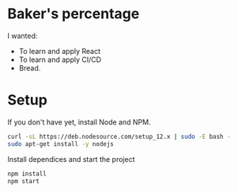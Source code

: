  # Baker's percentage

I wanted:
- To learn and apply React
- To learn and apply CI/CD
- Bread.


# Setup

If you don't have yet, install Node and NPM.

```sh
curl -sL https://deb.nodesource.com/setup_12.x | sudo -E bash -
sudo apt-get install -y nodejs
```

Install dependices and start the project

```sh
npm install
npm start
```